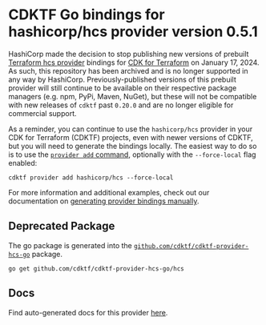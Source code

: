 # CDKTF Go bindings for hashicorp/hcs provider version 0.5.1

HashiCorp made the decision to stop publishing new versions of prebuilt [Terraform hcs provider](https://registry.terraform.io/providers/hashicorp/hcs/0.5.1) bindings for [CDK for Terraform](https://cdk.tf) on January 17, 2024. As such, this repository has been archived and is no longer supported in any way by HashiCorp. Previously-published versions of this prebuilt provider will still continue to be available on their respective package managers (e.g. npm, PyPi, Maven, NuGet), but these will not be compatible with new releases of `cdktf` past `0.20.0` and are no longer eligible for commercial support.

As a reminder, you can continue to use the `hashicorp/hcs` provider in your CDK for Terraform (CDKTF) projects, even with newer versions of CDKTF, but you will need to generate the bindings locally. The easiest way to do so is to use the [`provider add` command](https://developer.hashicorp.com/terraform/cdktf/cli-reference/commands#provider-add), optionally with the `--force-local` flag enabled:

`cdktf provider add hashicorp/hcs --force-local`

For more information and additional examples, check out our documentation on [generating provider bindings manually](https://cdk.tf/imports).

## Deprecated Package

The go package is generated into the [`github.com/cdktf/cdktf-provider-hcs-go`](https://github.com/cdktf/cdktf-provider-hcs-go) package.

`go get github.com/cdktf/cdktf-provider-hcs-go/hcs`

## Docs

Find auto-generated docs for this provider [here](https://github.com/cdktf/cdktf-provider-hcs/blob/main/docs/API.go.md).

